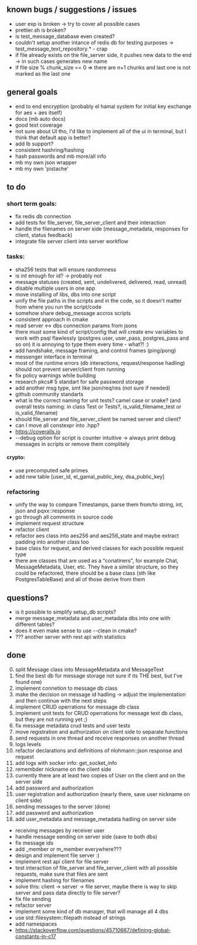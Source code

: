 ## known bugs / suggestions / issues
- user exp is broken -> try to cover all possible cases
- prettier.sh is broken?
- is test_message_database even created?
- couldn't setup another intance of redis db for testing purposes -> test_message_text_repository.* - crap
- if file already exists on the file_server side, it pushes new data to the end -> in such cases generates new name
- if file size % chunk_size == 0 => there are n+1 chunks and last one is not marked as the last one

## general goals
- end to end encryption (probably el hamal system for initial key exchange for aes + aes itself)
- docs (mb auto docs)
- good test coverage
- not sure about UI tho, I'd like to implement all of the ui in terminal, but I think that default app is better?
- add lb support?
- consistent hashring/hashing
- hash passwords and mb more/all info
- mb my own json wrapper
- mb my own 'pistache'

## to do

### short term goals:
- fix redis db connection
- add tests for file_server, file_server_client and their interaction
- handle the filenames on server side (message_metadata, responses for client, status feedback)
- integrate file server client into server workflow

### tasks:
- sha256 tests that will ensure randomness 
- is int enough for id? -> probably not
- message statuses (created, sent, undelivered, delivered, read, unread)
- disable multiple users in one app
- move installing of libs, dbs into one script
- unify the file paths in the scripts and in the code, so it doesn't matter from where you run the script/code
- somehow share debug_message accros scripts
- consistent approach in cmake
- read server <-> dbs connection params from jsons
- there must some kind of script/config that will create env variables to work with psql flawlessly (postgres user, user_pass, postgres_pass and so on) it is annoying to type them every time - what?!    :)
- add handshake, message framing, and control frames (ping/pong)
- messenger interface in terminal
- most of the runtime errors (db interactions, request/response hadling) should not prevent server/client from running
- fix policy warnings while building
- research pkcs# 5 standart for safe password storage
- add another msg type, smt like json/req/res (not sure if needed)
- github community standarts
- what is the correct naming for unit tests? camel case or snake? (and overall tests naming: in class Test or Tests?, is_valid_filename_test or is_valid_filename)
- should file_server and file_server_client be named server and client?
- can I move all constexpr into .hpp?
- https://coveralls.io
- --debug option for script is counter intuitive -> always print debug messages in scripts or remove them complitely

#### crypto:
- use precomputed safe primes
- add new table [user_id, el_gamal_public_key, dsa_public_key]

### refactoring
- unify the way to compare Timestamps, parse them from/to string, int, json and pqxx::response
- go through all comments in source code
- implement request structure
- refactor client
- refactor aes class into aes256 and aes256_state and maybe extract padding into another class too
- base class for request, and derived classes for each possible request type
- there are classes that are used as a "conatiners", for example Chat, MessageMetadata, User, etc. They have a similar structure, 
  so they could be refactored, there should be a base class (sth like PostgresTableBase) and all of those derive from them
 
## questions?
- is it possible to simplify setup_db scripts?
- merge message_metadata and user_metadata dbs into one with different tables?
- does it even make sense to use --clean in cmake?
- ??? another server with rest api with statistics

## done
0. split Message class into MessageMetadata and MessageText
1. find the best db for message storage not sure if its THE best, but I've found one)
2. implement connetion to message db class
3. make the decision on message id hadling -> adjust the implementation and then continue with the next steps
4. implement CRUD operrations for message db class
5. implement unit tests for CRUD operrations for message text db class, but they are not running yet ;)
6. fix message metadata crud tests and user tests
7. move registration and authorization on client side to separate functions
8. send requests in one thread and receive responses on another thread
10. logs levels
11. refactor declarations and definitions of nlohmann::json response and request
12. add logs with socker info: get_socket_info
2. remembder nickname on the client side
3. currently there are at least two copies of User on the client and on the server side
1. add password and authorization
2. user registration and authorization (nearly there, save user nickname on client side)
3. sending messages to the server (done)
5. add password and authorization
6. add user_metadata and message_metadata hadling on server side
- receiving messages by receiver user
- handle message sending on server side (save to both dbs)
- fix message ids
- add _member or m_member everywhere???
- design and implement file server :)
- implement rest api client for file server
- test interaction of file_server and file_server_client with all possible requests, make sure that files are sent
- implement hashing for filenames
- solve this: client -> server -> file server, maybe there is way to skip server and pass data directly to file server?
- fix file sending
- refactor server
- implement some kind of db manager, that will manage all 4 dbs
- use std::filesystem::filepath instead of strings
- add namespaces
- https://stackoverflow.com/questions/45710667/defining-global-constants-in-c17
